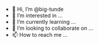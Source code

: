 - 👋 Hi, I’m @big-tunde
- 👀 I’m interested in ...
- 🌱 I’m currently learning ...
- 💞️ I’m looking to collaborate on ...
- 📫 How to reach me ...

<!---
big-tunde/big-tunde is a ✨ special ✨ repository because its `README.md` (this file) appears on your GitHub profile.
You can click the Preview link to take a look at your changes.
--->
